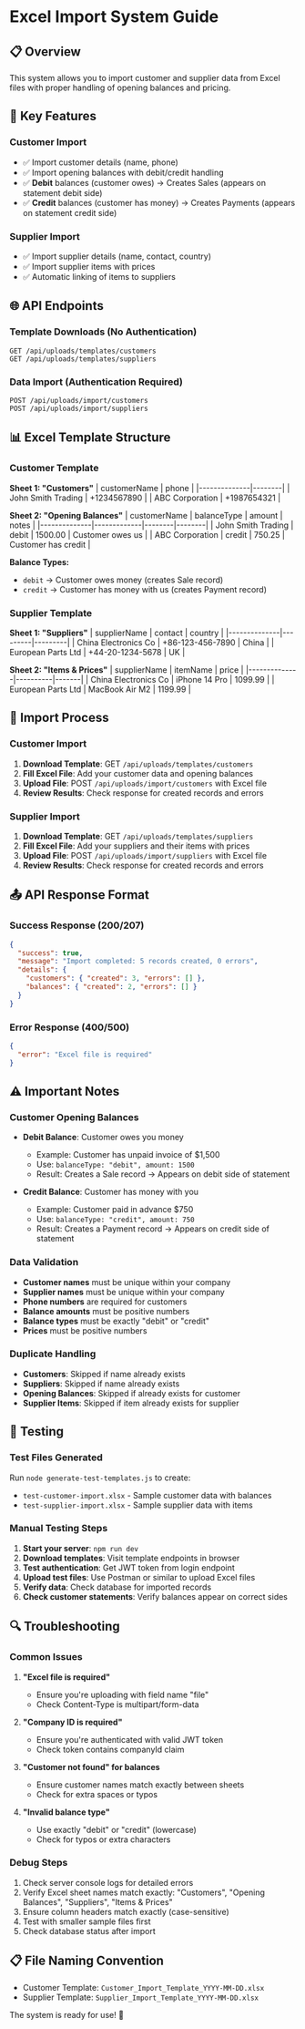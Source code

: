# Excel Import System Guide

## 📋 Overview

This system allows you to import customer and supplier data from Excel files with proper handling of opening balances and pricing.

## 🎯 Key Features

### Customer Import
- ✅ Import customer details (name, phone)
- ✅ Import opening balances with debit/credit handling
- ✅ **Debit** balances (customer owes) → Creates Sales (appears on statement debit side)
- ✅ **Credit** balances (customer has money) → Creates Payments (appears on statement credit side)

### Supplier Import
- ✅ Import supplier details (name, contact, country)
- ✅ Import supplier items with prices
- ✅ Automatic linking of items to suppliers

## 🌐 API Endpoints

### Template Downloads (No Authentication)
```
GET /api/uploads/templates/customers
GET /api/uploads/templates/suppliers
```

### Data Import (Authentication Required)
```
POST /api/uploads/import/customers
POST /api/uploads/import/suppliers
```

## 📊 Excel Template Structure

### Customer Template
**Sheet 1: "Customers"**
| customerName | phone |
|--------------|--------|
| John Smith Trading | +1234567890 |
| ABC Corporation | +1987654321 |

**Sheet 2: "Opening Balances"**
| customerName | balanceType | amount | notes |
|--------------|-------------|--------|--------|
| John Smith Trading | debit | 1500.00 | Customer owes us |
| ABC Corporation | credit | 750.25 | Customer has credit |

**Balance Types:**
- `debit` → Customer owes money (creates Sale record)
- `credit` → Customer has money with us (creates Payment record)

### Supplier Template
**Sheet 1: "Suppliers"**
| supplierName | contact | country |
|--------------|---------|---------|
| China Electronics Co | +86-123-456-7890 | China |
| European Parts Ltd | +44-20-1234-5678 | UK |

**Sheet 2: "Items & Prices"**
| supplierName | itemName | price |
|--------------|----------|-------|
| China Electronics Co | iPhone 14 Pro | 1099.99 |
| European Parts Ltd | MacBook Air M2 | 1199.99 |

## 🔄 Import Process

### Customer Import
1. **Download Template**: GET `/api/uploads/templates/customers`
2. **Fill Excel File**: Add your customer data and opening balances
3. **Upload File**: POST `/api/uploads/import/customers` with Excel file
4. **Review Results**: Check response for created records and errors

### Supplier Import
1. **Download Template**: GET `/api/uploads/templates/suppliers`
2. **Fill Excel File**: Add your suppliers and their items with prices
3. **Upload File**: POST `/api/uploads/import/suppliers` with Excel file
4. **Review Results**: Check response for created records and errors

## 📤 API Response Format

### Success Response (200/207)
```json
{
  "success": true,
  "message": "Import completed: 5 records created, 0 errors",
  "details": {
    "customers": { "created": 3, "errors": [] },
    "balances": { "created": 2, "errors": [] }
  }
}
```

### Error Response (400/500)
```json
{
  "error": "Excel file is required"
}
```

## ⚠️ Important Notes

### Customer Opening Balances
- **Debit Balance**: Customer owes you money
  - Example: Customer has unpaid invoice of $1,500
  - Use: `balanceType: "debit", amount: 1500`
  - Result: Creates a Sale record → Appears on debit side of statement
  
- **Credit Balance**: Customer has money with you
  - Example: Customer paid in advance $750
  - Use: `balanceType: "credit", amount: 750`
  - Result: Creates a Payment record → Appears on credit side of statement

### Data Validation
- **Customer names** must be unique within your company
- **Supplier names** must be unique within your company
- **Phone numbers** are required for customers
- **Balance amounts** must be positive numbers
- **Balance types** must be exactly "debit" or "credit"
- **Prices** must be positive numbers

### Duplicate Handling
- **Customers**: Skipped if name already exists
- **Suppliers**: Skipped if name already exists
- **Opening Balances**: Skipped if already exists for customer
- **Supplier Items**: Skipped if item already exists for supplier

## 🧪 Testing

### Test Files Generated
Run `node generate-test-templates.js` to create:
- `test-customer-import.xlsx` - Sample customer data with balances
- `test-supplier-import.xlsx` - Sample supplier data with items

### Manual Testing Steps
1. **Start your server**: `npm run dev`
2. **Download templates**: Visit template endpoints in browser
3. **Test authentication**: Get JWT token from login endpoint
4. **Upload test files**: Use Postman or similar to upload Excel files
5. **Verify data**: Check database for imported records
6. **Check customer statements**: Verify balances appear on correct sides

## 🔍 Troubleshooting

### Common Issues
1. **"Excel file is required"**
   - Ensure you're uploading with field name "file"
   - Check Content-Type is multipart/form-data

2. **"Company ID is required"**
   - Ensure you're authenticated with valid JWT token
   - Check token contains companyId claim

3. **"Customer not found" for balances**
   - Ensure customer names match exactly between sheets
   - Check for extra spaces or typos

4. **"Invalid balance type"**
   - Use exactly "debit" or "credit" (lowercase)
   - Check for typos or extra characters

### Debug Steps
1. Check server console logs for detailed errors
2. Verify Excel sheet names match exactly: "Customers", "Opening Balances", "Suppliers", "Items & Prices"
3. Ensure column headers match exactly (case-sensitive)
4. Test with smaller sample files first
5. Check database status after import

## 📋 File Naming Convention
- Customer Template: `Customer_Import_Template_YYYY-MM-DD.xlsx`
- Supplier Template: `Supplier_Import_Template_YYYY-MM-DD.xlsx`

The system is ready for use! 🚀